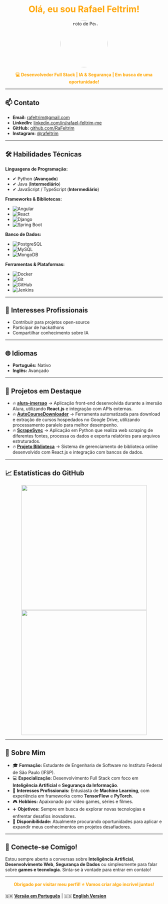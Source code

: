 <h1 align="center">
  <span style="color:#FFA500;">Olá, eu sou Rafael Feltrim!</span>
</h1>

<p align="center">
  <img src="https://github.com/RaFeltrim.png" width="150" height="150" style="border-radius:50%;" alt="Foto de Perfil">
</p>

<p align="center">
  <b><span style="color:#FFA500;">💻 Desenvolvedor Full Stack | IA & Segurança | Em busca de uma oportunidade!</span></b>
</p>

---

## 📫 **Contato**

- **Email:** [rafeltrim@gmail.com](mailto:rafeltrim@gmail.com)
- **LinkedIn:** [linkedin.com/in/rafael-feltrim-me](https://www.linkedin.com/in/rafael-feltrim-me/)
- **GitHub:** [github.com/RaFeltrim](https://github.com/RaFeltrim)
- **Instagram:** [@rafeltrim](https://www.instagram.com/rafeltrim/)
  
---

## 🛠 **Habilidades Técnicas**

**Linguagens de Programação:**
- ✔ Python (**Avançado**)
- ✔ Java (**Intermediário**)
- ✔ JavaScript / TypeScript (**Intermediário**)

**Frameworks & Bibliotecas:**
- ![Angular](https://img.shields.io/badge/-Angular-000000?style=flat&logo=angular&logoColor=FFA500)
- ![React](https://img.shields.io/badge/-React-000000?style=flat&logo=react&logoColor=FFA500)
- ![Django](https://img.shields.io/badge/-Django-000000?style=flat&logo=django&logoColor=FFA500)
- ![Spring Boot](https://img.shields.io/badge/-Spring%20Boot-000000?style=flat&logo=spring-boot&logoColor=FFA500)

**Banco de Dados:**
- ![PostgreSQL](https://img.shields.io/badge/-PostgreSQL-000000?style=flat&logo=postgresql&logoColor=FFA500)
- ![MySQL](https://img.shields.io/badge/-MySQL-000000?style=flat&logo=mysql&logoColor=FFA500)
- ![MongoDB](https://img.shields.io/badge/-MongoDB-000000?style=flat&logo=mongodb&logoColor=FFA500)

**Ferramentas & Plataformas:**
- ![Docker](https://img.shields.io/badge/-Docker-000000?style=flat&logo=docker&logoColor=FFA500)
- ![Git](https://img.shields.io/badge/-Git-000000?style=flat&logo=git&logoColor=FFA500)
- ![GitHub](https://img.shields.io/badge/-GitHub-000000?style=flat&logo=github&logoColor=FFA500)
- ![Jenkins](https://img.shields.io/badge/-Jenkins-000000?style=flat&logo=jenkins&logoColor=FFA500)

---

## 📖 **Interesses Profissionais**
- Contribuir para projetos open-source
- Participar de hackathons
- Compartilhar conhecimento sobre IA

---

## 🌐 **Idiomas**

- **Português:** Nativo
- **Inglês:** Avançado

---

## 📂 **Projetos em Destaque**

- 🔥 [**alura-imersao**](https://github.com/RaFeltrim/alura-imersao) → Aplicação front-end desenvolvida durante a imersão Alura, utilizando **React.js** e integração com APIs externas.
- 🔥 [**AutoCourseDownloader**](https://github.com/RaFeltrim/AutoCourseDownloader) → Ferramenta automatizada para download e extração de cursos hospedados no Google Drive, utilizando processamento paralelo para melhor desempenho.
- 🔥 [**ScrapeSync**](https://github.com/RaFeltrim/ScrapeSync) → Aplicação em Python que realiza web scraping de diferentes fontes, processa os dados e exporta relatórios para arquivos estruturados.
- 🔥 [**Projeto Biblioteca**](https://github.com/RaFeltrim/Projeto_Biblioteca) → Sistema de gerenciamento de biblioteca online desenvolvido com React.js e integração com bancos de dados.

---

## 📈 **Estatísticas do GitHub**

<p align="center">
  <img src="https://github-readme-stats.vercel.app/api?username=RaFeltrim&show_icons=true&theme=dark&title_color=FFA500&icon_color=FFA500&text_color=FFFFFF&bg_color=000000" width="400">
  <img src="https://github-readme-streak-stats.herokuapp.com/?user=RaFeltrim&theme=dark&hide_border=true" width="400">
</p>

---

## 🚀 **Sobre Mim**

- 🎓 **Formação:** Estudante de Engenharia de Software no Instituto Federal de São Paulo (IFSP).
- 💻 **Especialização:** Desenvolvimento Full Stack com foco em **Inteligência Artificial** e **Segurança da Informação**.
- 🧠 **Interesses Profissionais:** Entusiasta de **Machine Learning**, com experiência em frameworks como **TensorFlow** e **PyTorch**.
- 🎮 **Hobbies:** Apaixonado por video games, séries e filmes.
- ✈️ **Objetivos:** Sempre em busca de explorar novas tecnologias e enfrentar desafios inovadores.
- 📢 **Disponibilidade:** Atualmente procurando oportunidades para aplicar e expandir meus conhecimentos em projetos desafiadores.

---

## 🎯 **Conecte-se Comigo!**

Estou sempre aberto a conversas sobre **Inteligência Artificial**, **Desenvolvimento Web**, **Segurança de Dados** ou simplesmente para falar sobre **games e tecnologia**. Sinta-se à vontade para entrar em contato!

---

<p align="center">
  <b><span style="color:#FFA500;">Obrigado por visitar meu perfil! ⭐ Vamos criar algo incrível juntos!</span></b>
</p>

🇧🇷 **[Versão em Português](README.md)** | 🇺🇸 **[English Version](README_EN.md)**
